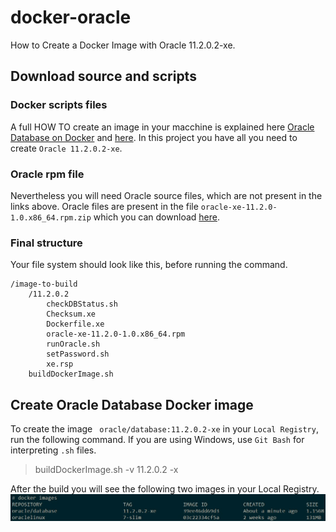# docker-oracle

How to Create a Docker Image with Oracle 11.2.0.2-xe.

## Download source and scripts

### Docker scripts files
A full HOW TO create an image in your macchine is explained here [Oracle Database on Docker](https://github.com/oracle/docker-images/blob/master/OracleDatabase/SingleInstance)
and [here](https://github.com/oracle/docker-images/tree/master/OracleDatabase/SingleInstance).
In this project you have all you need to create ```Oracle 11.2.0.2-xe```. 

### Oracle rpm file
Nevertheless you will need Oracle source files, which are not present in the links above. 
Oracle files are present in the file ```oracle-xe-11.2.0-1.0.x86_64.rpm.zip``` which you can download [here](http://download.xskernel.org/soft/linux-rpm/).

### Final structure
Your file system should look like this, before running the command.
```
/image-to-build
	/11.2.0.2
		checkDBStatus.sh
		Checksum.xe
		Dockerfile.xe
		oracle-xe-11.2.0-1.0.x86_64.rpm
		runOracle.sh
		setPassword.sh
		xe.rsp
	buildDockerImage.sh
```	

## Create Oracle Database Docker image

To create the image ```	oracle/database:11.2.0.2-xe``` in your ```Local Registry```, run the following command. If you are using Windows, use ```Git Bash``` for interpreting ```.sh``` files.
 
>buildDockerImage.sh -v 11.2.0.2 -x

After the build you will see the following two images in your Local Registry.
![Images](./doc/docker_images_oracle_standard.jpg)